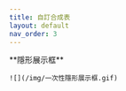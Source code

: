 ```yaml
---
title: 自訂合成表
layout: default
nav_order: 3
---
```


<div style={{ textAlign: "center" }}>
    **隱形展示框**

    ![](/img/一次性隱形展示框.gif)
</div>
